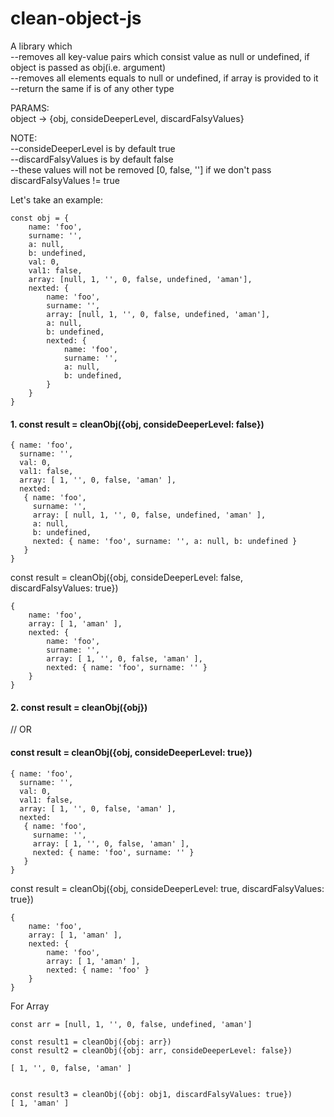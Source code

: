 # clean-object-js

A library which </br>
--removes all key-value pairs which consist value as null or undefined, if object is passed as obj(i.e. argument)</br>
--removes all elements equals to null or undefined, if array is provided to it</br>
--return the same if is of any other type</br>

PARAMS:</br>
object -> {obj, consideDeeperLevel, discardFalsyValues}</br>

NOTE:</br>
--consideDeeperLevel is by default true</br>
--discardFalsyValues is by default false</br>
--these values will not be removed [0, false, ''] if we don't pass discardFalsyValues != true




Let's take an example:
```
const obj = {
    name: 'foo',
    surname: '',
    a: null,
    b: undefined,
    val: 0,
    val1: false,
    array: [null, 1, '', 0, false, undefined, 'aman'],
    nexted: {
        name: 'foo',
        surname: '',
        array: [null, 1, '', 0, false, undefined, 'aman'],
        a: null,
        b: undefined,
        nexted: {
            name: 'foo',
            surname: '',
            a: null,
            b: undefined,
        }
    }
}
```

#### 1. const result = cleanObj({obj, consideDeeperLevel: false})
```
{ name: 'foo',
  surname: '',
  val: 0,
  val1: false,
  array: [ 1, '', 0, false, 'aman' ],
  nexted:
   { name: 'foo',
     surname: '',
     array: [ null, 1, '', 0, false, undefined, 'aman' ],
     a: null,
     b: undefined,
     nexted: { name: 'foo', surname: '', a: null, b: undefined } 
   } 
}
```
const result = cleanObj({obj, consideDeeperLevel: false, discardFalsyValues: true})
```
{ 
    name: 'foo',
    array: [ 1, 'aman' ],
    nexted: { 
        name: 'foo',
        surname: '',
        array: [ 1, '', 0, false, 'aman' ],
        nexted: { name: 'foo', surname: '' } 
    } 
}
```

#### 2. const result = cleanObj({obj})             
// OR         
#### const result = cleanObj({obj, consideDeeperLevel: true})
```
{ name: 'foo',
  surname: '',
  val: 0,
  val1: false,
  array: [ 1, '', 0, false, 'aman' ],
  nexted:
   { name: 'foo',
     surname: '',
     array: [ 1, '', 0, false, 'aman' ],
     nexted: { name: 'foo', surname: '' } 
   } 
}
```
const result = cleanObj({obj, consideDeeperLevel: true, discardFalsyValues: true})
```
{ 
    name: 'foo',
    array: [ 1, 'aman' ],
    nexted: { 
        name: 'foo', 
        array: [ 1, 'aman' ], 
        nexted: { name: 'foo' } 
    } 
}
```


For Array
```
const arr = [null, 1, '', 0, false, undefined, 'aman']

const result1 = cleanObj({obj: arr})
const result2 = cleanObj({obj: arr, consideDeeperLevel: false})

[ 1, '', 0, false, 'aman' ]


const result3 = cleanObj({obj: obj1, discardFalsyValues: true})
[ 1, 'aman' ]


